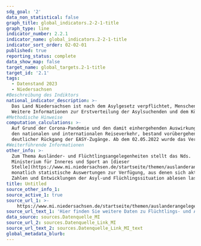 ```yaml
---
sdg_goal: '2'
data_non_statistical: false
graph_title: global_indicators.2-2-1-title
graph_type: line
indicator_number: 2.2.1
indicator_name: global_indicators.2-2-1-title
indicator_sort_order: 02-02-01
published: true
reporting_status: complete
data_show_map: false
target_name: global_targets.2-1-title
target_id: '2.1'
tags:
  - Datenstand 2023
  - Niedersachsen
#Beschreibung des Indiktors
national_indicator_description: >-
  Das Land Niedersachsen ist nach dem Asylge­setz verpflichtet, Menschen mit ausländischer Staatsangehörigkeit, die im Bundesgebiet um Asyl bitten, aufzunehmen. Die Aufnahmequote richtet sich nach dem sogenannten „Königsteiner Schlüssel". Die Asylsuchenden werden mit Hilfe des bundesweiten Verteilungssystems „EASY" (Erstverteilung von Asyl­suchenden) entsprechend der Aufnahmequote auf die Länder verteilt. Niedersachsen unterhält für diese Personenkreise an den Standorten Braunschweig, Bramsche und Friedland, Oldenburg, Bad Fallingbostel und Osnabrück der Landes­auf­nah­me­be­hörde Niedersachsen (LAB NI) Aufnahmeeinrichtungen.<br>
  Weitere Informationen zur Erstverteilung der Asylsuchenden und dem Königssteiner Schlüssel finden Sie auf den Internetseiten des [BAMF](https://www.bamf.de/DE/Themen/AsylFluechtlingsschutz/AblaufAsylverfahrens/Erstverteilung/erstverteilung-node.html).
#Methodische Hinweise
computation_calculations: >-
  Auf Grund der Corona-Pandemie und den damit einhergehenden Auswirkungen auf
  den nationalen und internationalen Reiseverkehr, bestand vorübergehend ein
  deutlicher Rückgang der EASY-Zugänge. Ab dem 02.05.2022 wurde das Verteilverfahren „FREE“ Fachanwendung zur Registrierung, Erfassung und Erstverteilung zum vorüber gehenden Schutz eingeführt. Für Kriegsflüchtlinge aus der Ukraine ist die Beantragung einer Aufenthaltserlaubnis zum vorübergehenden Schutz nach §24 des Aufenthaltsgesetztes möglich. Bis zu diesem Zeitpunkt wurden Personen, die unter den §24 AufenthG fallen, in EASY erfasst. Diese Personen wurden auf FREE umgebucht und sind nicht mehr in den EASY Zahlen enthalten.
#Weiterführende Informationen
other_info: >-
  Zum Thema Ausländer- und Flüchtlingsangelegenheiten stellt das Nds.
  Ministerium für Inneres und Sport an [dieser
  Stelle](https://www.mi.niedersachsen.de/startseite/themen/auslanderangelegenheiten/zahlen_daten_fakten/statistische_daten/lagebilder-zu-fluechlings--und-auslaenderangelegenheiten-164283.html)
  monatlich statistische Auswertungen zur Verfügung, aus denen sich aktuelle
  Zahlen und Entwicklungen der Asyl-und Flüchlingssituation ablesen lassen.
title: Untitled
source_other_info_1:
source_active_1: true
source_url_1: >-
    https://www.mi.niedersachsen.de/startseite/themen/auslanderangelegenheiten/zahlen_daten_fakten/statistische_daten/lagebilder-zu-fluechlings--und-auslaenderangelegenheiten-164283.html
source_url_text_1: 'Hier finden Sie weitere Daten zu Flüchtlings- und Ausländerangelegenheiten'
data_source: sources.Datenquelle_MI
source_url_2: sources.Datenquelle_Link_MI
source_url_text_2: sources.Datenquelle_Link_MI_text
global_metadata_blurb:
---
```


